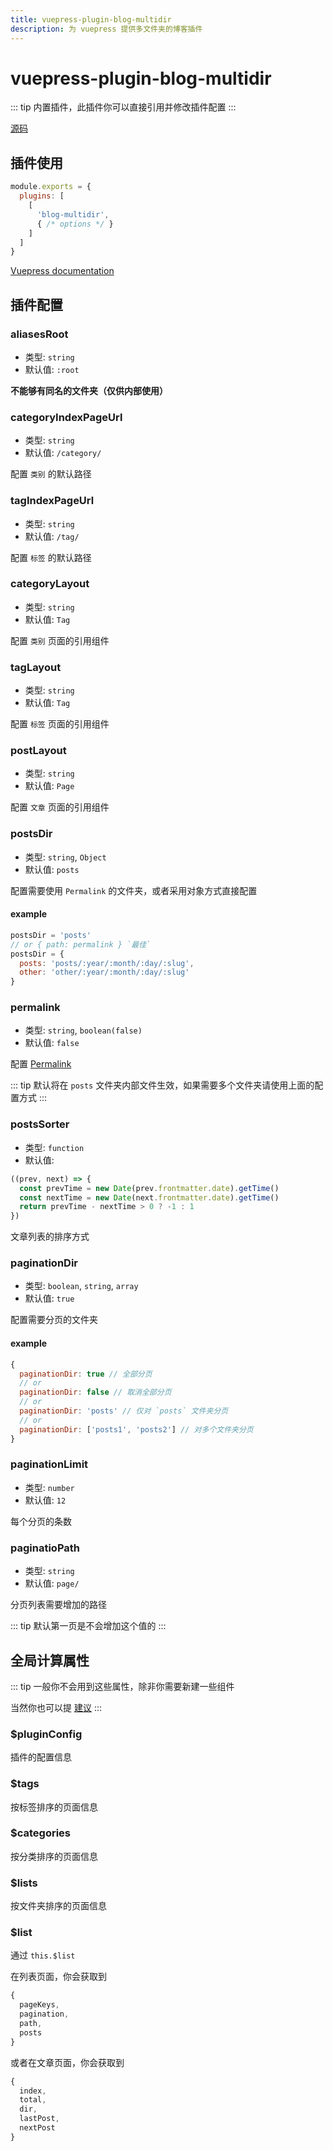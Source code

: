```yaml
---
title: vuepress-plugin-blog-multidir
description: 为 vuepress 提供多文件夹的博客插件
---
```


# vuepress-plugin-blog-multidir

::: tip
内置插件，此插件你可以直接引用并修改插件配置
:::

[源码](https://github.com/tolking/vuepress-plugin-blog-multidir)

## 插件使用

``` js
module.exports = {
  plugins: [
    [
      'blog-multidir',
      { /* options */ }
    ]
  ]
}
```

[ Vuepress documentation](https://vuepress.vuejs.org/zh/plugin/using-a-plugin.html)

## 插件配置

### aliasesRoot
- 类型: `string`
- 默认值: `:root`

**不能够有同名的文件夹（仅供内部使用）**

### categoryIndexPageUrl
- 类型: `string`
- 默认值: `/category/`

配置 `类别` 的默认路径

### tagIndexPageUrl
- 类型: `string`
- 默认值: `/tag/`

配置 `标签` 的默认路径

### categoryLayout
- 类型: `string`
- 默认值: `Tag`

配置 `类别` 页面的引用组件

### tagLayout
- 类型: `string`
- 默认值: `Tag`

配置 `标签` 页面的引用组件

### postLayout
- 类型: `string`
- 默认值: `Page`

配置 `文章` 页面的引用组件

### postsDir
- 类型: `string`, `Object`
- 默认值: `posts`

配置需要使用 `Permalink` 的文件夹，或者采用对象方式直接配置

#### example
``` js
postsDir = 'posts'
// or { path: permalink } `最佳`
postsDir = {
  posts: 'posts/:year/:month/:day/:slug',
  other: 'other/:year/:month/:day/:slug'
}
```

### permalink
- 类型: `string`, `boolean(false)`
- 默认值: `false`

配置 [Permalink](https://vuepress.vuejs.org/zh/guide/permalinks.html#template-variables)

::: tip
默认将在 `posts` 文件夹内部文件生效，如果需要多个文件夹请使用上面的配置方式
:::

### postsSorter
- 类型: `function`
- 默认值: 
``` js
((prev, next) => {
  const prevTime = new Date(prev.frontmatter.date).getTime()
  const nextTime = new Date(next.frontmatter.date).getTime()
  return prevTime - nextTime > 0 ? -1 : 1
})
```

文章列表的排序方式

### paginationDir
- 类型: `boolean`, `string`, `array`
- 默认值: `true`

配置需要分页的文件夹

#### example
``` js
{
  paginationDir: true // 全部分页
  // or
  paginationDir: false // 取消全部分页
  // or
  paginationDir: 'posts' // 仅对 `posts` 文件夹分页
  // or
  paginationDir: ['posts1', 'posts2'] // 对多个文件夹分页
}
```

### paginationLimit
- 类型: `number`
- 默认值: `12`

每个分页的条数

### paginatioPath
- 类型: `string`
- 默认值: `page/`

分页列表需要增加的路径

::: tip
默认第一页是不会增加这个值的
:::

## 全局计算属性

::: tip
一般你不会用到这些属性，除非你需要新建一些组件

当然你也可以提 [建议](https://github.com/tolking/vuepress-theme-ououe/issues)
:::

### $pluginConfig

插件的配置信息

### $tags

按标签排序的页面信息

### $categories

按分类排序的页面信息

### $lists

按文件夹排序的页面信息

### $list

通过 `this.$list`

在列表页面，你会获取到
``` js
{
  pageKeys,
  pagination,
  path,
  posts
}
```

或者在文章页面，你会获取到
``` js
{
  index,
  total,
  dir,
  lastPost,
  nextPost
}
```
